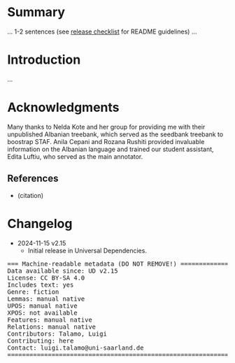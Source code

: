 # Summary

... 1-2 sentences (see [release checklist](http://universaldependencies.org/release_checklist.html#the-readme-file) for README guidelines) ...


# Introduction

...


# Acknowledgments

Many thanks to Nelda Kote and her group for providing me with their unpublished Albanian treebank, which served as the seedbank treebank to boostrap STAF. Anila Cepani and Rozana Rushiti provided invaluable information on the Albanian language and trained our student assistant, Edita Luftiu, who served as the main annotator.

## References

* (citation)


# Changelog

* 2024-11-15 v2.15
  * Initial release in Universal Dependencies.


<pre>
=== Machine-readable metadata (DO NOT REMOVE!) ================================
Data available since: UD v2.15
License: CC BY-SA 4.0
Includes text: yes
Genre: fiction
Lemmas: manual native
UPOS: manual native
XPOS: not available
Features: manual native
Relations: manual native
Contributors: Talamo, Luigi
Contributing: here
Contact: luigi.talamo@uni-saarland.de
===============================================================================
</pre>
